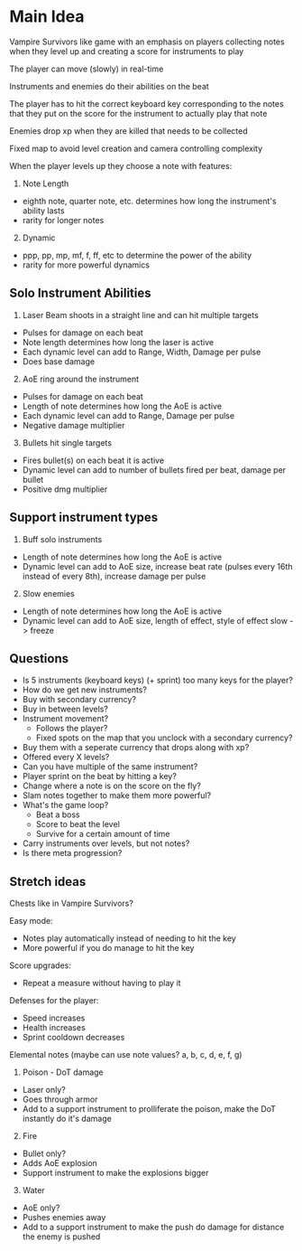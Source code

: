 # Main Idea

Vampire Survivors like game with an emphasis on players collecting notes when they level up and creating a score for instruments to play

The player can move (slowly) in real-time

Instruments and enemies do their abilities on the beat

The player has to hit the correct keyboard key corresponding to the notes that they put on the score for the instrument to actually play that note

Enemies drop xp when they are killed that needs to be collected

Fixed map to avoid level creation and camera controlling complexity

When the player levels up they choose a note with features:

1. Note Length

- eighth note, quarter note, etc. determines how long the instrument's ability lasts
- rarity for longer notes

2. Dynamic

- ppp, pp, mp, mf, f, ff, etc to determine the power of the ability
- rarity for more powerful dynamics

## Solo Instrument Abilities

1. Laser Beam shoots in a straight line and can hit multiple targets

- Pulses for damage on each beat
- Note length determines how long the laser is active
- Each dynamic level can add to Range, Width, Damage per pulse
- Does base damage

2. AoE ring around the instrument

- Pulses for damage on each beat
- Length of note determines how long the AoE is active
- Each dynamic level can add to Range, Damage per pulse
- Negative damage multiplier

3. Bullets hit single targets

- Fires bullet(s) on each beat it is active
- Dynamic level can add to number of bullets fired per beat, damage per bullet
- Positive dmg multiplier

## Support instrument types

1. Buff solo instruments

- Length of note determines how long the AoE is active
- Dynamic level can add to AoE size, increase beat rate (pulses every 16th instead of every 8th), increase damage per pulse

2.  Slow enemies

- Length of note determines how long the AoE is active
- Dynamic level can add to AoE size, length of effect, style of effect slow -> freeze

## Questions

- Is 5 instruments (keyboard keys) (+ sprint) too many keys for the player?
- How do we get new instruments?
- Buy with secondary currency?
- Buy in between levels?
- Instrument movement?
  - Follows the player?
  - Fixed spots on the map that you unclock with a secondary currency?
- Buy them with a seperate currency that drops along with xp?
- Offered every X levels?
- Can you have multiple of the same instrument?
- Player sprint on the beat by hitting a key?
- Change where a note is on the score on the fly?
- Slam notes together to make them more powerful?
- What's the game loop?
  - Beat a boss
  - Score to beat the level
  - Survive for a certain amount of time
- Carry instruments over levels, but not notes?
- Is there meta progression?

## Stretch ideas

Chests like in Vampire Survivors?

Easy mode:

- Notes play automatically instead of needing to hit the key
- More powerful if you do manage to hit the key

Score upgrades:

- Repeat a measure without having to play it

Defenses for the player:

- Speed increases
- Health increases
- Sprint cooldown decreases

Elemental notes (maybe can use note values? a, b, c, d, e, f, g)

1. Poison - DoT damage

- Laser only?
- Goes through armor
- Add to a support instrument to prolliferate the poison, make the DoT instantly do it's damage

2. Fire

- Bullet only?
- Adds AoE explosion
- Support instrument to make the explosions bigger

3. Water

- AoE only?
- Pushes enemies away
- Add to a support instrument to make the push do damage for distance the enemy is pushed
